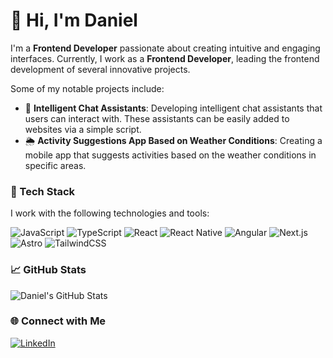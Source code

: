 # 👋 Hi, I'm Daniel

I'm a **Frontend Developer** passionate about creating intuitive and engaging interfaces. Currently, I work as a **Frontend Developer**, leading the frontend development of several innovative projects.

Some of my notable projects include:

- 💬 **Intelligent Chat Assistants**: Developing intelligent chat assistants that users can interact with. These assistants can be easily added to websites via a simple script.
- 🌦️ **Activity Suggestions App Based on Weather Conditions**: Creating a mobile app that suggests activities based on the weather conditions in specific areas.

### 🚀 Tech Stack

I work with the following technologies and tools:

![JavaScript](https://img.shields.io/badge/-JavaScript-F7DF1E?style=flat&logo=javascript&logoColor=black)
![TypeScript](https://img.shields.io/badge/-TypeScript-3178C6?style=flat&logo=typescript&logoColor=white)
![React](https://img.shields.io/badge/-React-61DAFB?style=flat&logo=react&logoColor=black)
![React Native](https://img.shields.io/badge/-React%20Native-61DAFB?style=flat&logo=react&logoColor=black)
![Angular](https://img.shields.io/badge/-Angular-DD0031?style=flat&logo=angular&logoColor=white)
![Next.js](https://img.shields.io/badge/-Next.js-000000?style=flat&logo=nextdotjs&logoColor=white)
![Astro](https://img.shields.io/badge/-Astro-FF5D2E?style=flat&logo=astro&logoColor=white)
![TailwindCSS](https://img.shields.io/badge/-TailwindCSS-38B2AC?style=flat&logo=tailwindcss&logoColor=white)

### 📈 GitHub Stats

![Daniel's GitHub Stats](https://github-readme-stats.vercel.app/api?username=danigz6&show_icons=true&theme=github_dark_dimmed)

### 🌐 Connect with Me

[![LinkedIn](https://img.shields.io/badge/-LinkedIn-0077B5?style=flat&logo=linkedin&logoColor=white)](https://www.linkedin.com/in/daniel-gallego-zaragoza)
